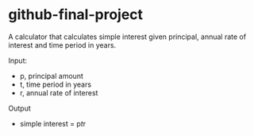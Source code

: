 # github-final-project

A calculator that calculates simple interest given principal, annual rate of interest and time period in years.


Input:
  - p, principal amount
  - t, time period in years
  - r, annual rate of interest


Output
- simple interest = p*t*r
